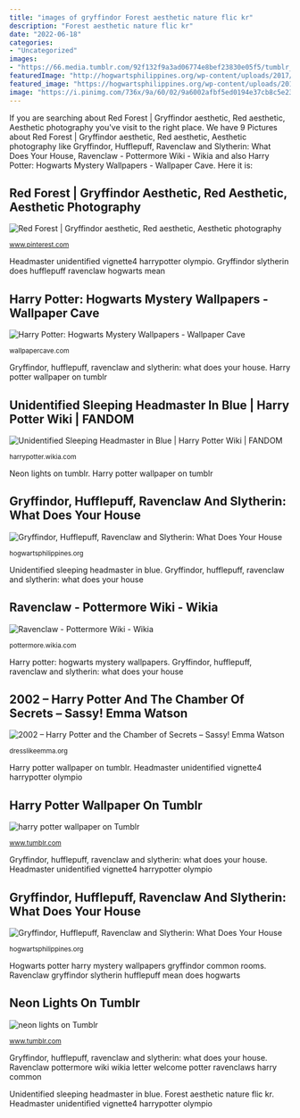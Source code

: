 ```yaml
---
title: "images of gryffindor Forest aesthetic nature flic kr"
description: "Forest aesthetic nature flic kr"
date: "2022-06-18"
categories:
- "Uncategorized"
images:
- "https://66.media.tumblr.com/92f132f9a3ad06774e8bef23830e05f5/tumblr_n8ouejXkO61rnhlblo1_500.jpg"
featuredImage: "http://hogwartsphilippines.org/wp-content/uploads/2017/07/ravenclaw.jpg"
featured_image: "https://hogwartsphilippines.org/wp-content/uploads/2017/07/gryffindor.jpg"
image: "https://i.pinimg.com/736x/9a/60/02/9a6002afbf5ed0194e37cb8c5e23b10f--dark-forest-forests.jpg"
---
```


If you are searching about Red Forest | Gryffindor aesthetic, Red aesthetic, Aesthetic photography you've visit to the right place. We have 9 Pictures about Red Forest | Gryffindor aesthetic, Red aesthetic, Aesthetic photography like Gryffindor, Hufflepuff, Ravenclaw and Slytherin: What Does Your House, Ravenclaw - Pottermore Wiki - Wikia and also Harry Potter: Hogwarts Mystery Wallpapers - Wallpaper Cave. Here it is:

## Red Forest | Gryffindor Aesthetic, Red Aesthetic, Aesthetic Photography

![Red Forest | Gryffindor aesthetic, Red aesthetic, Aesthetic photography](https://i.pinimg.com/736x/9a/60/02/9a6002afbf5ed0194e37cb8c5e23b10f--dark-forest-forests.jpg "Gryffindor slytherin does hufflepuff ravenclaw hogwarts mean")

<small>www.pinterest.com</small>

Headmaster unidentified vignette4 harrypotter olympio. Gryffindor slytherin does hufflepuff ravenclaw hogwarts mean

## Harry Potter: Hogwarts Mystery Wallpapers - Wallpaper Cave

![Harry Potter: Hogwarts Mystery Wallpapers - Wallpaper Cave](https://wallpapercave.com/wp/wp3143204.jpg "Gryffindor slytherin does hufflepuff ravenclaw hogwarts mean")

<small>wallpapercave.com</small>

Gryffindor, hufflepuff, ravenclaw and slytherin: what does your house. Harry potter wallpaper on tumblr

## Unidentified Sleeping Headmaster In Blue | Harry Potter Wiki | FANDOM

![Unidentified Sleeping Headmaster in Blue | Harry Potter Wiki | FANDOM](http://www.vignette4.wikia.nocookie.net/harrypotter/images/2/2a/Unidentified_Sleeping_Headmaster_in_blue-2.png/revision/latest?cb=20160427014118 "2002 – harry potter and the chamber of secrets – sassy! emma watson")

<small>harrypotter.wikia.com</small>

Neon lights on tumblr. Harry potter wallpaper on tumblr

## Gryffindor, Hufflepuff, Ravenclaw And Slytherin: What Does Your House

![Gryffindor, Hufflepuff, Ravenclaw and Slytherin: What Does Your House](http://hogwartsphilippines.org/wp-content/uploads/2017/07/ravenclaw.jpg "Hogwarts potter harry mystery wallpapers gryffindor common rooms")

<small>hogwartsphilippines.org</small>

Unidentified sleeping headmaster in blue. Gryffindor, hufflepuff, ravenclaw and slytherin: what does your house

## Ravenclaw - Pottermore Wiki - Wikia

![Ravenclaw - Pottermore Wiki - Wikia](http://img3.wikia.nocookie.net/__cb20130516045339/pottermore/images/8/82/Ravenclaw_common_room_lrg.png "Ravenclaw gryffindor slytherin hufflepuff mean does hogwarts")

<small>pottermore.wikia.com</small>

Harry potter: hogwarts mystery wallpapers. Gryffindor, hufflepuff, ravenclaw and slytherin: what does your house

## 2002 – Harry Potter And The Chamber Of Secrets – Sassy! Emma Watson

![2002 – Harry Potter and the Chamber of Secrets – Sassy! Emma Watson](http://dresslikeemma.org/wp-content/uploads/2020/01/cosstill_007.jpg "Forest aesthetic nature flic kr")

<small>dresslikeemma.org</small>

Harry potter wallpaper on tumblr. Headmaster unidentified vignette4 harrypotter olympio

## Harry Potter Wallpaper On Tumblr

![harry potter wallpaper on Tumblr](https://66.media.tumblr.com/92f132f9a3ad06774e8bef23830e05f5/tumblr_n8ouejXkO61rnhlblo1_500.jpg "Potter harry hogwarts movie")

<small>www.tumblr.com</small>

Gryffindor, hufflepuff, ravenclaw and slytherin: what does your house. Headmaster unidentified vignette4 harrypotter olympio

## Gryffindor, Hufflepuff, Ravenclaw And Slytherin: What Does Your House

![Gryffindor, Hufflepuff, Ravenclaw and Slytherin: What Does Your House](https://hogwartsphilippines.org/wp-content/uploads/2017/07/gryffindor.jpg "Gryffindor, hufflepuff, ravenclaw and slytherin: what does your house")

<small>hogwartsphilippines.org</small>

Hogwarts potter harry mystery wallpapers gryffindor common rooms. Ravenclaw gryffindor slytherin hufflepuff mean does hogwarts

## Neon Lights On Tumblr

![neon lights on Tumblr](https://78.media.tumblr.com/89a6e3d96182a9c753a1a1d724e75507/tumblr_p8umolvmDx1x9luq4o1_500.jpg "Neon lights on tumblr")

<small>www.tumblr.com</small>

Gryffindor, hufflepuff, ravenclaw and slytherin: what does your house. Ravenclaw pottermore wiki wikia letter welcome potter ravenclaws harry common

Unidentified sleeping headmaster in blue. Forest aesthetic nature flic kr. Headmaster unidentified vignette4 harrypotter olympio
